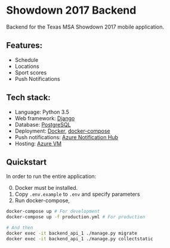 # **Showdown 2017 Backend**
Backend for the Texas MSA Showdown 2017 mobile application.

## Features:
* Schedule
* Locations
* Sport scores
* Push Notifications

## Tech stack:
* Language: Python 3.5
* Web framework: [Django](https://www.djangoproject.com)
* Database: [PostgreSQL](https://www.postgresql.org/)
* Deployment: [Docker](https://www.docker.com/), [docker-compose](https://docs.docker.com/compose/)
* Push notifications: [Azure Notification Hub](https://azure.microsoft.com/en-us/services/notification-hubs/)
* Hosting: [Azure VM](https://docs.microsoft.com/en-us/azure/virtual-machines/virtual-machines-linux-docker-compose-quickstart)


## Quickstart

In order to run the entire application:

0. Docker must be installed. 
1. Copy ```.env.example``` to ```.env``` and specify parameters
2. Run docker-compose,

```bash
docker-compose up # For development
docker-compose up -f production.yml # For production

# And then
docker exec -it backend_api_1 ./manage.py migrate
docker exec -it backend_api_1 ./manage.py collectstatic
```